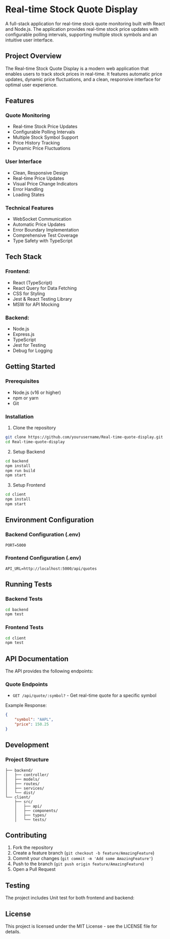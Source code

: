 # Real-time Stock Quote Display

A full-stack application for real-time stock quote monitoring built with React and Node.js. The application provides real-time stock price updates with configurable polling intervals, supporting multiple stock symbols and an intuitive user interface.

## Project Overview

The Real-time Stock Quote Display is a modern web application that enables users to track stock prices in real-time. It features automatic price updates, dynamic price fluctuations, and a clean, responsive interface for optimal user experience.

## Features

### Quote Monitoring
- Real-time Stock Price Updates
- Configurable Polling Intervals
- Multiple Stock Symbol Support
- Price History Tracking
- Dynamic Price Fluctuations

### User Interface
- Clean, Responsive Design
- Real-time Price Updates
- Visual Price Change Indicators
- Error Handling
- Loading States

### Technical Features
- WebSocket Communication
- Automatic Price Updates
- Error Boundary Implementation
- Comprehensive Test Coverage
- Type Safety with TypeScript

## Tech Stack

### Frontend:
- React (TypeScript)
- React Query for Data Fetching
- CSS for Styling
- Jest & React Testing Library
- MSW for API Mocking

### Backend:
- Node.js
- Express.js
- TypeScript
- Jest for Testing
- Debug for Logging

## Getting Started

### Prerequisites
- Node.js (v16 or higher)
- npm or yarn
- Git

### Installation

1. Clone the repository
```bash
git clone https://github.com/yourusername/Real-time-quote-display.git
cd Real-time-quote-display
```

2. Setup Backend
```bash
cd backend
npm install
npm run build
npm start
```

3. Setup Frontend
```bash
cd client
npm install
npm start
```

## Environment Configuration

### Backend Configuration (.env)
```
PORT=5000
```

### Frontend Configuration (.env)
```
API_URL=http://localhost:5000/api/quotes
```

## Running Tests

### Backend Tests
```bash
cd backend
npm test
```

### Frontend Tests
```bash
cd client
npm test
```

## API Documentation

The API provides the following endpoints:

### Quote Endpoints

- `GET /api/quote/:symbol?` - Get real-time quote for a specific symbol

Example Response:
```json
{
    "symbol": "AAPL",
    "price": 150.25
}
```

## Development

### Project Structure

```
├── backend/
│   ├── controller/
│   ├── models/
│   ├── routes/
│   ├── services/
│   └── dist/
└── client/
    ├── src/
    │   ├── api/
    │   ├── components/
    │   ├── types/
    │   └── tests/
```

## Contributing

1. Fork the repository
2. Create a feature branch (`git checkout -b feature/AmazingFeature`)
3. Commit your changes (`git commit -m 'Add some AmazingFeature'`)
4. Push to the branch (`git push origin feature/AmazingFeature`)
5. Open a Pull Request

## Testing

The project includes Unit test for both frontend and backend:


## License

This project is licensed under the MIT License - see the LICENSE file for details.

